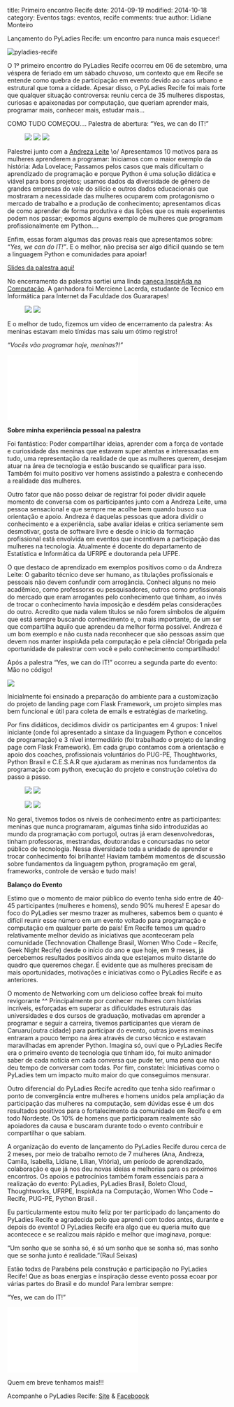 title: Primeiro encontro Recife
date: 2014-09-19
modified: 2014-10-18
category: Eventos
tags: eventos, recife
comments: true
author: Lidiane Monteiro

Lançamento do PyLadies Recife: um encontro para nunca mais esquecer!

![pyladies-recife]({filename}/images/pyladiesRecifeOficial2.jpg)


O 1º primeiro encontro do PyLadies Recife ocorreu em 06 de setembro, uma véspera de feriado em um sábado chuvoso, um contexto que em Recife se entende como quebra de participação em evento devido ao caos urbano e estrutural que toma a cidade. Apesar disso, o PyLadies Recife foi mais forte que qualquer situação controversa: reuniu cerca de 35 mulheres dispostas, curiosas e apaixonadas por computação, que queriam aprender mais, programar mais, conhecer mais, estudar mais…

COMO TUDO COMEÇOU…. Palestra de abertura: “Yes, we can do IT!”


<figure class="third">
	<a href="{filename}/images/pyladiesRecife01.jpg"><img src="{filename}/images/pyladiesRecife01.jpg"></a>
	<a href="{filename}/images/pyladiesRecife02.jpg"><img src="{filename}/images/pyladiesRecife02.jpg"></a>
	<a href="{filename}/images/pyladiesRecife10.jpg"><img src="{filename}/images/pyladiesRecife10.jpg"></a>
</figure>

Palestrei junto com a <a href="https://twitter.com/@andreza_paju">Andreza Leite</a> \o/ Apresentamos 10 motivos para as mulheres aprenderem a programar: Iniciamos com o maior exemplo da história: Ada Lovelace; Passamos pelos casos que mais dificultam o aprendizado de programação e porque Python é uma solução didática e viável para bons projetos; usamos dados da diversidade de gênero de grandes empresas do vale do silício e outros dados educacionais que mostraram a necessidade das mulheres ocuparem com protagonismo o mercado de trabalho e a produção de conhecimento; apresentamos dicas de como aprender de forma produtiva e das lições que os mais experientes podem nos passar;  expomos alguns exemplo de mulheres que programam profissionalmente em Python….

Enfim, essas foram algumas das provas reais que apresentamos sobre: <i>“Yes, we can do IT!”</i>.  E o melhor, não precisa ser algo difícil quando se tem a linguagem Python e comunidades para apoiar!

<a href="https://speakerdeck.com/lidymonteiro/yes-we-can-do-it-pyladies-recife-2014">Slides da palestra aqui!</a>

No encerramento da palestra sortiei uma linda <a href="https://inspiradanacomputacao.wordpress.com/2014/09/10/caneca-inspirada-estara-disponivel-em-setembro/">caneca InspirAda na Computação</a>. A ganhadora foi Merciene Lacerda, estudante de Técnico em Informática para Internet da Faculdade dos Guararapes!

<figure class="halfmin">
	<a href="{filename}/images/pyladiesRecife03.jpg"><img src="{filename}/images/pyladiesRecife03.jpg"></a>
	<a href="{filename}/images/pyladiesRecife04.jpg"><img style="margin-left: 0%;" src="{filename}/images/pyladiesRecife04.jpg"></a>
</figure>

E o melhor de tudo, fizemos um vídeo de encerramento da palestra: As meninas estavam meio tímidas mas saiu um ótimo registro!


<i>“Vocês vão programar hoje, meninas?!”</i>

<iframe src="//www.youtube.com/embed/z7WMb6UOqBE" frameborder="0" allowfullscreen></iframe>

<br/>

**Sobre minha experiência pessoal na palestra**

Foi fantástico: Poder compartilhar ideias,  aprender com a força de vontade e curiosidade das meninas que estavam super atentas e interessadas em tudo, uma representação da realidade de que as mulheres querem, desejam atuar na área de tecnologia e  estão buscando se qualificar para isso. Também foi muito positivo ver homens assistindo a palestra e conhecendo a realidade das mulheres.

Outro fator que não posso deixar de registrar foi poder dividir aquele momento de conversa com os participantes junto com a Andreza Leite, uma pessoa sensacional e que sempre me acolhe bem quando busco sua orientação e apoio. Andreza é daquelas pessoas que adora dividir o conhecimento e a experiência, sabe avaliar ideias e critica seriamente sem desmotivar, gosta de software livre e desde o início da formação profissional está envolvida em eventos que incentivam a participação das mulheres na tecnologia. Atualmente é docente do departamento de Estatística e Informática da UFRPE e doutoranda pela UFPE.

O que destaco de aprendizado em exemplos positivos como o da Andreza Leite: O gabarito técnico deve ser humano, as titulações profissionais e pessoais não devem confundir com arrogância.  Conheci alguns no meio acadêmico, como professorxs ou pesquisadores, outros como profissionais do mercado que eram arrogantes pelo conhecimento que tinham, ao invés de trocar o conhecimento havia imposição e desdém pelas considerações do outro. Acredito que nada valem títulos se não forem símbolos de alguém que está sempre buscando conhecimento e, o mais importante, de um ser que compartilha aquilo que aprendeu da melhor forma possível.  Andreza é um bom exemplo e não custa nada reconhecer que são pessoas assim que devem nos manter inspirAda pela computação e pela ciência! Obrigada pela oportunidade de palestrar com você e pelo conhecimento compartilhado!

Após a palestra “Yes, we can do IT!” ocorreu a segunda parte do evento: Mão no código!

<a href="{filename}/images/pyladiesRecife05.jpg"><img src="{filename}/images/pyladiesRecife05.jpg"></a>

Inicialmente foi ensinado a preparação do ambiente para a customização do projeto de landing page com Flask Framework, um projeto simples mas bem funcional e útil para coleta de emails e estratégias de marketing.

Por fins didáticos, decidimos dividir os participantes em 4 grupos: 1 nível iniciante (onde foi apresentado a sintaxe da linguagem Python e conceitos de programação) e 3 nível intermediário (foi trabalhado o projeto de landing page com Flask Framework). Em cada grupo contamos com a orientação e apoio dos coaches, profissionais voluntários do PUG-PE, Thoughtworks, Python Brasil e C.E.S.A.R que ajudaram as meninas nos fundamentos da programação com python, execução do projeto e construção coletiva do passo a passo.

<figure class="halfmin">
	<a href="{filename}/images/pyladiesRecife06.jpg"><img src="{filename}/images/pyladiesRecife06.jpg"></a>
	<a href="{filename}/images/pyladiesRecife07.jpg"><img style="margin-left: 0%;" src="{filename}/images/pyladiesRecife07.jpg"></a>
</figure>
<figure class="halfmin">
	<a href="{filename}/images/pyladiesRecife08.jpg"><img src="{filename}/images/pyladiesRecife08.jpg"></a>
	<a href="{filename}/images/pyladiesRecife09.jpg"><img style="margin-left: 0%;" src="{filename}/images/pyladiesRecife09.jpg"></a>
</figure>

No geral, tivemos todos os níveis de conhecimento entre as participantes: meninas que nunca programaram, algumas tinha sido introduzidas ao mundo da programação com portugol, outras já eram desenvolvedoras, tinham professoras, mestrandas, doutorandas e concursadas no setor público de tecnologia. Nessa diversidade toda a unidade de aprender e trocar conhecimento foi brilhante! Haviam também momentos de discussão sobre fundamentos da linguagem python,  programação em geral, frameworks, controle de versão e tudo mais!

**Balanço do Evento**

Estimo que o momento de maior público do evento tenha sido entre de 40-45 participantes (mulheres e homens), sendo 90% mulheres! E apesar do foco do PyLadies ser mesmo trazer as mulheres, sabemos bem o quanto é difícil reunir esse número em um evento voltado para programação e computação em qualquer parte do país! Em Recife temos um quadro relativamente melhor devido as iniciativas que aconteceram pela comunidade (Technovation Challenge Brasil, Women Who Code – Recife, Geek Night Recife) desde o início do ano e que hoje, em 9 meses, já percebemos  resultados positivos ainda que estejamos muito distante do quadro que queremos chegar. É evidente que as mulheres precisam de mais oportunidades, motivações e iniciativas como o PyLadies Recife e as anteriores.

O momento de Networking com um delicioso coffee break foi muito revigorante ^^ Principalmente por conhecer mulheres com histórias incríveis,  esforçadas em superar as dificuldades estruturais das universidades e dos cursos de graduação, motivadas em aprender a programar e seguir a carreira, tivemos participantes que vieram de Caruaru(outra cidade) para participar do evento, outras jovens meninas entraram a pouco tempo na área através de curso técnico e estavam maravilhadas em aprender Python. Imagina só, ouvi que o PyLadies Recife era o primeiro evento de tecnologia que tinham ido, foi muito animador saber de cada notícia em cada conversa que pude ter, uma pena que não deu tempo de conversar com todas. Por fim, constatei: Iniciativas como o PyLadies tem um impacto muito maior do que conseguimos mensurar.

Outro diferencial do PyLadies Recife acredito que tenha sido reafirmar o ponto de convergência entre mulheres e homens unidos pela ampliação da participação das mulheres na computação, sem dúvidas esse é um dos resultados positivos para o fortalecimento da comunidade em Recife e em todo Nordeste. Os 10% de homens que participaram realmente são apoiadores da causa e buscaram durante todo o evento contribuir e compartilhar o que sabiam.

A organização do evento de lançamento do PyLadies Recife durou cerca de 2 meses, por meio de trabalho remoto de 7 mulheres (Ana, Andreza, Camila, Isabella, Lidiane, Lilian, Vitória), um período de aprendizado, colaboração e que já nos deu novas ideias e melhorias para os próximos encontros. Os apoios e patrocínios também foram essenciais para a realização do evento: PyLadies, PyLadies Brasil, Boleto Cloud, Thoughtworks, UFRPE, InspirAda na Computação, Women Who Code – Recife, PUG-PE, Python Brasil .

Eu particularmente estou muito feliz por ter participado do lançamento do PyLadies Recife e agradecida pelo que aprendi com todos antes, durante e depois do evento! O PyLadies Recife era algo que eu queria muito que acontecece e se realizou mais rápido e melhor que imaginava, porque:

“Um sonho que se sonha só, é só um sonho que se sonha só, mas sonho que se sonha junto é realidade.”(Raul Seixas)

Estão todxs de Parabéns pela construção e participação no PyLadies Recife! Que as boas energias e inspiração desse evento possa ecoar por várias partes do Brasil e do mundo! Para lembrar sempre:

“Yes, we can do IT!”

<iframe src="//www.youtube.com/embed/QDpYmu1-7KM?feature=player_embedded" frameborder="0" allowfullscreen></iframe>

<br/>

Quem em breve tenhamos mais!!!

Acompanhe o PyLadies Recife: <a href="http://brasil.pyladies.com/recife/recife">Site</a> & <a href="https://www.facebook.com/pages/PyLadies-Recife/950001281692844?ref=ts&fref=ts">Faceboook</a>

<br/>